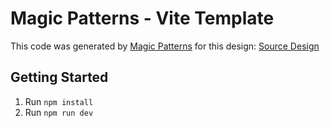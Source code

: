# Magic Patterns - Vite Template

This code was generated by [Magic Patterns](https://magicpatterns.com) for this design: [Source Design](https://www.magicpatterns.com/c/naxoqyf5bk2bverpksgkqa)

## Getting Started

1. Run `npm install`
2. Run `npm run dev`
